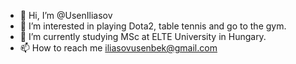 - 👋 Hi, I’m @UsenIliasov
- 👀 I’m interested in playing Dota2, table tennis and go to the gym.
- 🌱 I’m currently studying MSc at ELTE University in Hungary.
- 📫 How to reach me iliasovusenbek@gmail.com
